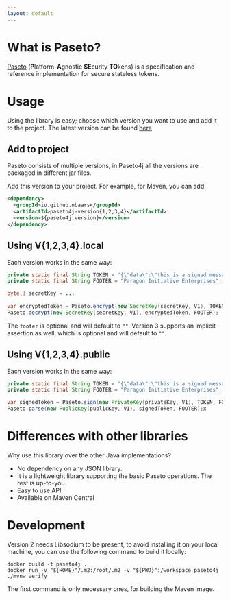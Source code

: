 ```yaml
---
layout: default
---
```


# What is Paseto?

[Paseto](https://paseto.io) (**P**latform-**A**gnostic **SE**curity **TO**kens) is a specification and reference implementation for secure stateless tokens.

# Usage

Using the library is easy; choose which version you want to use and add it to the project. The latest version can be found [here](https://mvnrepository.com/artifact/io.github.nbaars)

## Add to project

Paseto consists of multiple versions, in Paseto4j all the versions are packaged in different jar files.

Add this version to your project. For example, for Maven, you can add:

```xml
<dependency>
  <groupId>io.github.nbaars</groupId>
  <artifactId>paseto4j-version{1,2,3,4}</artifactId>
  <version>${paseto4j.version}</version>
</dependency>
```

## Using V{1,2,3,4}.local

Each version works in the same way:

```java
private static final String TOKEN = "{\"data\":\"this is a signed message\",\"expires\":\"2019-01-01T00:00:00+00:00\"}";
private static final String FOOTER = "Paragon Initiative Enterprises";

byte[] secretKey = ... 
        
var encryptedToken = Paseto.encrypt(new SecretKey(secretKey, V1), TOKEN, FOOTER);
Paseto.decrypt(new SecretKey(secretKey, V1), encryptedToken, FOOTER);
```

The `footer` is optional and will default to `""`. Version 3 supports an implicit assertion as well, which is optional and will default to `""`.

## Using V{1,2,3,4}.public

Each version works in the same way:

```java
private static final String TOKEN = "{\"data\":\"this is a signed message\",\"expires\":\"2019-01-01T00:00:00+00:00\"}";
private static final String FOOTER = "Paragon Initiative Enterprises";

var signedToken = Paseto.sign(new PrivateKey(privateKey, V1), TOKEN, FOOTER);
Paseto.parse(new PublicKey(publicKey, V1), signedToken, FOOTER);x
```

# Differences with other libraries 

Why use this library over the other Java implementations?

- No dependency on any JSON library. 
- It is a lightweight library supporting the basic Paseto operations. The rest is up-to-you.
- Easy to use API.
- Available on Maven Central

# Development

Version 2 needs Libsodium to be present, to avoid installing it on your local machine, you can use the following command to build it locally:

```
docker build -t paseto4j .
docker run -v "${HOME}"/.m2:/root/.m2 -v "${PWD}":/workspace paseto4j ./mvnw verify     
``` 

The first command is only necessary ones, for building the Maven image.